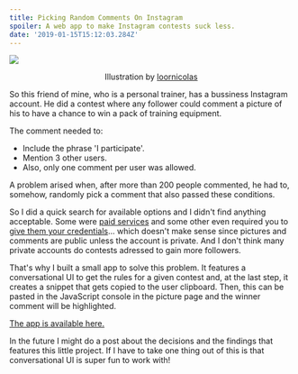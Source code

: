 ```yaml
---
title: Picking Random Comments On Instagram
spoiler: A web app to make Instagram contests suck less.
date: '2019-01-15T15:12:03.284Z'
---
```


![](./images/i-loor-nicolas.jpg)

<p style="text-align:center">Illustration by <a href="https://www.instagram.com/loornicolas/" target="_blank">loornicolas</a><p>

So this friend of mine, who is a personal trainer, has a bussiness Instagram account. He did a contest where any follower could comment a picture of his to have a chance to win a pack of training equipment.

The comment needed to:

- Include the phrase 'I participate'.
- Mention 3 other users.
- Also, only one comment per user was allowed.

A problem arised when, after more than 200 people commented, he had to, somehow, randomly pick a comment that also passed these conditions.

So I did a quick search for available options and I didn't find anything acceptable. Some were [paid services](https://www.easypromosapp.com/instagram-sweepstakes/) and some other even required you to [give them your credentials](https://commentpicker.com/instagram.php)... which doesn't make sense since pictures and comments are public unless the account is private. And I don't think many private accounts do contests adressed to gain more followers.

That's why I built a small app to solve this problem. It features a conversational UI to get the rules for a given contest and, at the last step, it creates a snippet that gets copied to the user clipboard. Then, this can be pasted in the JavaScript console in the picture page and the winner comment will be highlighted.

[The app is available here.](/free-instagram-random-comment-picker/)

In the future I might do a post about the decisions and the findings that features this little project. If I have to take one thing out of this is that conversational UI is super fun to work with!
